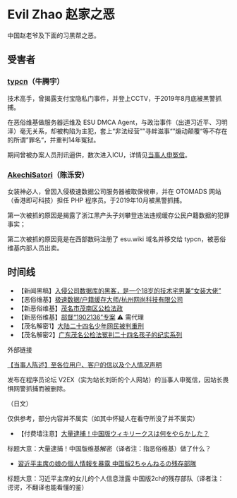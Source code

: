 # Evil Zhao 赵家之恶

中国赵老爷及下面的习黑帮之恶。

## 受害者

### [typcn](https://github.com/typcn)（牛腾宇）

技术高手，曾揭露支付宝隐私门事件，并登上CCTV，于2019年8月底被黑警抓捕。

在恶俗维基做服务器运维及 ESU DMCA Agent，与政治事件（出道习近平、习明泽）毫无关系，却被构陷为主犯，套上“非法经营””寻衅滋事“”煽动颠覆“等不存在的所谓”罪名“，并重判14年冤狱。

期间曾被办案人员刑讯逼供，数次进入ICU，详情见[当事人申冤信](至各位用户、客户的信以及个人情况声明.md)。

### [AkechiSatori](https://github.com/AkechiSatori)（陈泺安）

女装神必人，曾因入侵极速数据公司服务器被取保候审，并在 OTOMADS 网站（香港即可科技）担任 PHP 程序员。于2019年10月被黑警抓捕。

第一次被抓的原因是揭露了浙江黑产头子刘攀登违法违规缓存公民户籍数据的犯罪事实；

第二次被抓的原因竟是在西部数码注册了 esu.wiki 域名并移交给 typcn，被恶俗维基内部人员出卖。

## 时间线

- 【新闻黑稿】[入侵公司数据库的黑客，是一个18岁的技术宅男兼“女装大佬”](入侵公司数据库的黑客是一个18岁的技术宅男兼女装大佬.txt)
- 【恶俗维基】[极速数据/户籍缓存大师/杭州网尚科技有限公司](杭州网尚科技有限公司.md)
- 【新恶俗维基】[茂名市茂南区公检法政](茂名市茂南区公检法政.md)
- 【新恶俗维基】[部督“1902136”专案](https://esu.dog/%E9%83%A8%E7%9D%A3%E2%80%9C1902136%E2%80%9D%E4%B8%93%E6%A1%88) ⚠️ 需代理
- 【茂名解密1】[大陆二十四名少年网民被判重刑](大陆二十四名少年网民被判重刑.md)
- 【茂名解密2】[广东茂名公检法冤判二十四名孩子的纪实系列](广东茂名公检法冤判二十四名孩子的纪实系列.md)

外部链接

[【当事人陈述】至各位用户、客户的信以及个人情况声明](https://web.archive.org/web/20210108163945/https://www.v2ex.com/t/743214?p=1)

发布在程序员论坛 V2EX（实为站长刘昕的个人网站）的当事人申冤信，因站长畏惧网警抓捕而被删除。

（日文）

仅供参考，部分内容并不属实（如其中怀疑人在看守所没了并不属实）

- 【付费墙注意】[大量逮捕！中国版ウィキリークスは何をやらかした？](https://jbpress.ismedia.jp/articles/-/58597)

标题大意：大量逮捕！中国版维基解密（译者注：指恶俗维基）做了什么？

- [習近平主席の娘の個人情報を暴露 中国版2ちゃんねるの残存部隊](https://news.livedoor.com/article/detail/17547383/)

标题大意：习近平主席的女儿的个人信息泄露 中国版2ch的残存部队（译者注：谔谔，不翻译也能看懂的鉴）
